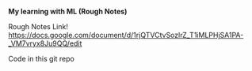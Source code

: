 **My learning with ML (Rough Notes)**

Rough Notes Link!
https://docs.google.com/document/d/1rjQTVCtvSozlrZ_T1iMLPHjSA1PA-_VM7vryx8Ju9QQ/edit

Code in this git repo